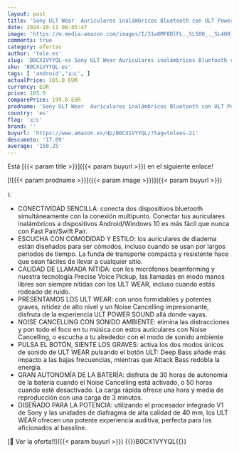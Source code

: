 ```yaml
---
layout: post
title: 'Sony ULT Wear  Auriculares inalámbricos Bluetooth con ULT Power Sound  Ultimate Deep Bass  Noise Cancelling  Calidad de Llamada nítida  hasta 30H de autonomía de la batería  iOS y Android  Gris Bosque'
date: 2024-10-11 08:45:47
image: 'https://m.media-amazon.com/images/I/31w8MF0DlFL._SL500_._SL400_.jpg'
comments: true
category: ofertas
author: 'tole.es'
slug: 'B0CX1VYYQL-es Sony ULT Wear Auriculares inalámbricos Bluetooth con ULT...'
sku: 'B0CX1VYYQL-es'
tags: [ 'android','🇪🇸', ]
actualPrice: 165.0 EUR
currency: EUR
price: 165.0
comparePrice: 199.0 EUR
prodname: 'Sony ULT Wear  Auriculares inalámbricos Bluetooth con ULT Power Sound  Ultimate Deep Bass  Noise Cancelling  Calidad de Llamada nítida  hasta 30H de autonomía de la batería  iOS y Android  Gris Bosque'
country: 'es'
flag: '🇪🇸'
brand: ''
buyurl: 'https://www.amazon.es/dp/B0CX1VYYQL/?tag=tolees-21'
descuento: '17.09'
average: '150.25'
---
```


Está [{{< param title >}}]({{< param buyurl >}}) en el siguiente enlace!

[![{{< param prodname >}}]({{< param image >}})]({{< param buyurl >}})

ℹ️:

- CONECTIVIDAD SENCILLA: conecta dos dispositivos bluetooth simultáneamente con la conexión multipunto. Conectar tus auriculares inalámbricos a dispositivos Android/Windows 10 es más fácil que nunca con Fast Pair/Swift Pair.
- ESCUCHA CON COMODIDAD Y ESTILO: los auriculares de diadema están diseñados para ser cómodos, incluso cuando se usan por largos periodos de tiempo. La funda de transporte compacta y resistente hace que sean fáciles de llevar a cualquier sitio.
- CALIDAD DE LLAMADA NÍTIDA: con los micrófonos beamforming y nuestra tecnología Precise Voice Pickup, las llamadas en modo manos libres son siempre nítidas con los ULT WEAR, incluso cuando estás rodeado de ruido.
- PRESENTAMOS LOS ULT WEAR: con unos formidables y potentes graves, nitidez de alto nivel y un Noise Cancelling impresionante, disfruta de la experiencia ULT POWER SOUND allá donde vayas.
- NOISE CANCELLING CON SONIDO AMBIENTE: elimina las distracciones y pon todo el foco en tu música con estos auriculares con Noise Cancelling, o escucha a tu alrededor con el modo de sonido ambiente
- PULSA EL BOTÓN, SIENTE LOS GRAVES: activa los dos modos únicos de sonido de ULT WEAR pulsando el botón ULT: Deep Bass añade más impacto a las bajas frecuencias, mientras que Attack Bass redobla la energía.
- GRAN AUTONOMÍA DE LA BATERÍA: disfruta de 30 horas de autonomía de la batería cuando el Noise Cancelling está activado, o 50 horas cuando esté desactivado. La carga rápida ofrece una hora y media de reproducción con una carga de 3 minutos.
- DISEÑADO PARA LA POTENCIA: utilizando el procesador integrado V1 de Sony y las unidades de diafragma de alta calidad de 40 mm, los ULT WEAR ofrecen una potente experiencia auditiva, perfecta para los aficionados al bassline.

[🛒 Ver la oferta!!]({{< param buyurl >}})
{{<world>}}B0CX1VYYQL{{</world>}}
